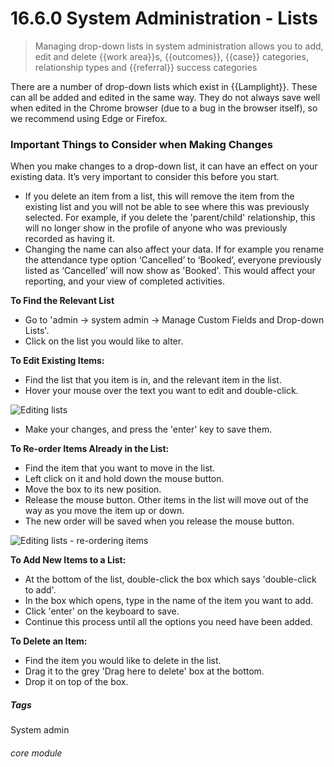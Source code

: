 # 16.6.0    System Administration - Lists

> Managing drop-down lists in system administration allows you to add, edit and delete {{work area}}s, {{outcomes}}, {{case}} categories, relationship types and {{referral}} success categories

There are a number of drop-down lists which exist in {{Lamplight}}. These can all be added and edited in the same way. They do not always save well when edited in the Chrome browser (due to a bug in the browser itself), so we recommend using Edge or Firefox. 

### Important Things to Consider when Making Changes 

When you make changes to a drop-down list, it can have an effect on your existing data.  It’s very important to consider this before you start.

- If you delete an item from a list, this will remove the item from the existing list and you will not be able to see where this was previously selected. For example, if you delete the 'parent/child' relationship, this will no longer show in the profile of anyone who was previously recorded as having it.
- Changing the name can also affect your data.  If for example you rename the attendance type option ‘Cancelled’ to ‘Booked’, everyone previously listed as ‘Cancelled’ will now show as 'Booked'.  This would affect your reporting, and your view of completed activities.

**To Find the Relevant List**

- Go to 'admin -> system admin -> Manage Custom Fields and Drop-down Lists'.
- Click on the list you would like to alter.

**To Edit Existing Items:**

- Find the list that you item is in, and the relevant item in the list. 
- Hover your mouse over the text you want to edit and double-click.

![Editing lists](144a.png)

- Make your changes, and press the 'enter' key to save them.

**To Re-order Items Already in the List:**

- Find the item that you want to move in the list. 
- Left click on it and hold down the mouse button. 
- Move the box to its new position.
- Release the mouse button. Other items in the list will move out of the way as you move the item up or down. 
- The new order will be saved when you release the mouse button.

![Editing lists - re-ordering items](144b.png)

**To Add New Items to a List:**

- At the bottom of the list, double-click the box which says 'double-click to add'.
- In the box which opens, type in the name of the item you want to add.
- Click 'enter' on the keyboard to save. 
- Continue this process until all the options you need have been added. 

**To Delete an Item:**

- Find the item you would like to delete in the list.
- Drag it to the grey 'Drag here to delete' box at the bottom. 
- Drop it on top of the box.


##### Tags
System admin

###### core module

